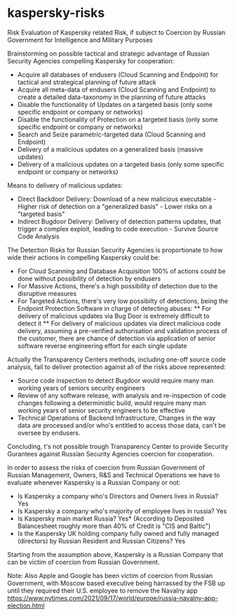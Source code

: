 # kaspersky-risks
Risk Evaluation of Kaspersky related Risk, if subject to Coercion by Russian Government for Intelligence and Military Purposes


Brainstorming on possible tactical and strategic advantage of Russian Security Agencies compelling Kaspersky for cooperation:

* Acquire all databases of endusers (Cloud Scanning and Endpoint) for tactical and strategical planning of future attack
* Acquire all meta-data of endusers (Cloud Scanning and Endpoint) to create a detailed data-taxonomy in the planning of future attacks
* Disable the functionality of Updates on a targeted basis (only some specific endpoint or company or networks)
* Disable the functionality of Protection on a targeted basis (only some specific endpoint or company or networks)
* Search and Seize parametric-targeted data (Cloud Scanning and Endpoint)
* Delivery of a malicious updates on a generalized basis (massive updates)
* Delivery of a malicious updates on a targeted basis (only some specific endpoint or company or networks)

Means to delivery of malicious updates:
* Direct Backdoor Delivery: Download of a new malicious executable - Higher risk of detection on a "generalized basis" - Lower risks on a "targeted basis"
* Indirect Bugdoor Delivery: Delivery of detection patterns updates, that trigger a complex exploit, leading to code execution - Survive Source Code Analysis 

The Detection Risks for Russian Security Agencies is proportionate to how wide their actions in compelling Kaspersky could be:
* For Cloud Scanning and Database Acquisition 100% of actions could be done without possibility of detection by endusers
* For Massive Actions, there's a high possibility of detection due to the disruptive measures
* For Targeted Actions, there's very low possibilty of detections, being the Endpoint Protection Software in charge of detecting abuses:
** For delivery of malicious updates via Bug Door is extremely difficult to detect it
** For delivery of malicious updates via direct malicious code delivery, assuming a pre-verified authorisation and validation process of the customer, there are chance of detection via application of senior software reverse engineering effort for each single update

Actually the Transparency Centers methods, including one-off source code analysis, fail to deliver protection against all of the risks above represented:
* Source code inspection to detect Bugdoor would require many man working years of seniors security engineers
* Review of any software release, with analysis and re-inspection of code changes following a deterministic build, would require many man working years of senior security engineers to be effective
* Technical Operations of Backend Infrastructure, Changes in the way data are processed and/or who's entitled to access those data, can't be oversee by endusers.

Concluding, t's not possible trough Transparency Center to provide Security Gurantees against Russian Security Agencies coercion for cooperation.

In order to assess the risks of coercion from Russian Government of Russian Management, Owners, R&S and Technical Operations we have to evaluate whenever Kaspersky is a Russian Company or not:
* Is Kaspersky a company who's Directors and Owners lives in Russia? Yes
* Is Kaspersky a company who's majority of employee lives in russia? Yes
* Is Kaspersky main market Russia? Yes* (According to Deposited Balancesheet roughly more than 40% of Credit is "CIS and Baltic")
* Is the Kaspersky UK holding company fully owned and fully managed (directors) by Russian Resident and Russian Citizens? Yes

Starting from the assumption above, Kaspersky is a Russian Company that can be victim of coercion from Russian Government.

Note: Also Apple and Google has been victim of coercion from Russian Government, with Moscow based executive being harrassed by the FSB up until they required their U.S. employee to remove the Navalny app https://www.nytimes.com/2021/09/17/world/europe/russia-navalny-app-election.html

